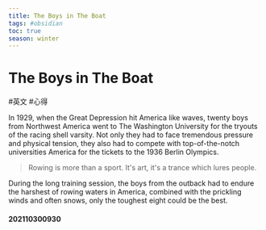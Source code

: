 ```yaml
---
title: The Boys in The Boat
tags: #obsidian 
toc: true
season: winter
---
```

# The Boys in The Boat
#英文 #心得

In 1929, when the Great Depression hit America like waves, twenty boys from Northwest America went to The Washington University for the tryouts of the racing shell varsity. Not only they had to face tremendous pressure and physical tension, they also had to compete with top-of-the-notch universities America for the tickets to the 1936 Berlin Olympics.

>Rowing is more than a sport. It's art, it's a trance which lures people.

During the long training session, the boys from the outback had to endure the harshest of rowing waters in America, combined with the prickling winds and often snows, only the toughest eight could be the best.

#### 202110300930